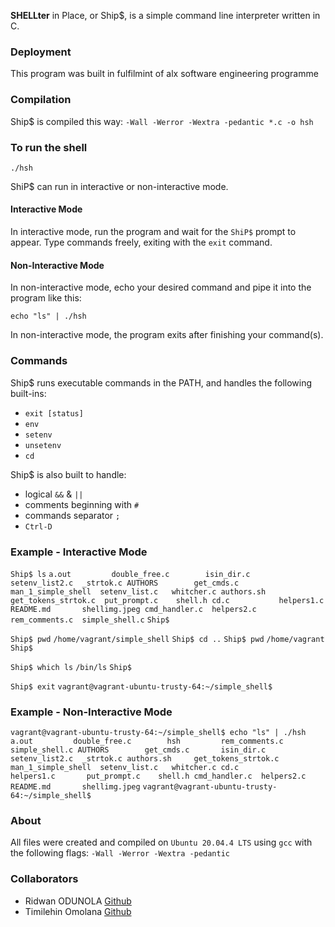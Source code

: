 **SHELLter** in Place, or Ship$, is a simple command line interpreter written in C.

### Deployment

This program was built in fulfilmint of alx software engineering programme

### Compilation

Ship$ is compiled this way:
`-Wall -Werror -Wextra -pedantic *.c -o hsh`

### To run the shell

`./hsh`

ShiP$ can run in interactive or non-interactive mode.

#### Interactive Mode

In interactive mode, run the program and wait for the `ShiP$` prompt to appear. Type commands freely, exiting with the `exit` command.

#### Non-Interactive Mode

In non-interactive mode, echo your desired command and pipe it into the program like this:

`echo "ls" | ./hsh`

In non-interactive mode, the program exits after finishing your  command(s).

### Commands

Ship$ runs executable commands in the PATH, and handles the following built-ins:

-   `exit [status]`
-   `env`
-   `setenv`
-   `unsetenv`
-   `cd`

Ship$ is also built to handle:

-   logical `&&` & `||`
-   comments beginning with `#`
-   commands separator `;`
-   `Ctrl-D`

### Example - Interactive Mode
`Ship$ ls`
`a.out	       double_free.c	    isin_dir.c		setenv_list2.c	_strtok.c
AUTHORS        get_cmds.c	    man_1_simple_shell	setenv_list.c	whitcher.c
authors.sh     get_tokens_strtok.c  put_prompt.c	shell.h
cd.c	       helpers1.c	    README.md		shellimg.jpeg
cmd_handler.c  helpers2.c	    rem_comments.c	simple_shell.c`
`Ship$`

`Ship$ pwd` 
`/home/vagrant/simple_shell`
`Ship$ cd ..`
`Ship$ pwd`
`/home/vagrant`
`Ship$ `

`Ship$ which ls`
`/bin/ls`
`Ship$ `

`Ship$ exit`
`vagrant@vagrant-ubuntu-trusty-64:~/simple_shell$ `

### Example - Non-Interactive Mode
`vagrant@vagrant-ubuntu-trusty-64:~/simple_shell$ echo "ls" | ./hsh`
`a.out	       double_free.c	    hsh			rem_comments.c	simple_shell.c
AUTHORS        get_cmds.c	    isin_dir.c		setenv_list2.c	_strtok.c
authors.sh     get_tokens_strtok.c  man_1_simple_shell	setenv_list.c	whitcher.c
cd.c	       helpers1.c	    put_prompt.c	shell.h
cmd_handler.c  helpers2.c	    README.md		shellimg.jpeg`
`vagrant@vagrant-ubuntu-trusty-64:~/simple_shell$`

### About

All files were created and compiled on `Ubuntu 20.04.4 LTS` using `gcc` with the following flags: `-Wall -Werror -Wextra -pedantic`

### Collaborators

-   Ridwan ODUNOLA [Github](https://github.com/eXochus)
-   Timilehin Omolana [Github](https://github.com/Tee-stark)
